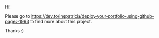 Hi! 

Please go to https://dev.to/ingpatricia/deploy-your-portfolio-using-github-pages-1993 to find more about this project.

Thanks :) 
